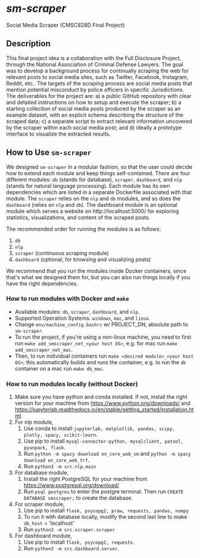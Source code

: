 # _sm-scraper_
Social Media Scraper (CMSC828D Final Project)

## Description

This final project idea is a collaboration with the Full Disclosure Project,
through the National Association of Criminal Defense Lawyers. The goal was to
develop a background process for continually scraping the web for relevant
posts to social media sites, such as Twitter, Facebook, Instagram, Reddit,
etc.. The targets of the scraping process are social media posts that mention
potential misconduct by police officers in specific Jurisdictions. The
deliverables for the project are: a) a public GitHub repository with clear and
detailed instructions on how to setup and execute the scraper; b) a starting
collection of social media posts produced by the scraper as an example dataset,
with an explicit schema describing the structure of the scraped data; c) a
separate script to extract relevant information uncovered by the scraper within
each social media post; and d) ideally a prototype interface to visualize the
extracted results.

## How to Use `sm-scraper`

We designed `sm-scraper` in a modular fashion, so that the user could decide
how to extend each module and keep things self-contained. There are
four different modules: `db` (stands for database), `scraper`, `dashboard`, and
`nlp` (stands for natural language processing).
Each module has its own dependencies which are listed in a separate
Dockerfile associated with that module. The `scraper` relies on the `nlp` and
`db` modules, and so does the `dashboard` (relies on `nlp` and `db`). The
dashboard module is an optional module which serves a website on
http://localhost:5000/ for exploring statistics, visualizations, and content of
the scraped posts.

The recommended order for running the modules is as follows:
1. `db`
2. `nlp` 
3. `scraper` (continuous scraping module)
4. `dashboard` (optional, for browsing and visualizing posts)

We recommend that you run the modules inside Docker containers, since that's
what we designed them for, but you can also run things locally if you have the
right dependencies.

### How to run modules with Docker and `make`

- Available modules: `db`, `scraper`, `dashboard`, and `nlp`.
- Supported Operation Systems: `windows`, `mac`, and `linux`.
- Change `env/machine_config.bashrc` w/ PROJECT_DN; absolute path to `sm-scraper`.
- To run the project, if you're using a non-linux machine, you need to first
  run `make add_smscraper_net_<your host OS>`, e.g. for mac run `make add_smscraper_net_mac`.
- Then, to run individual containers run `make <desired module>_<your host OS>`; 
  this automatically builds and runs the container, e.g. to run the `db`
  container on a mac run `make db_mac`.

### How to run modules locally (without Docker)

1. Make sure you have python and conda installed. If not, install the right version for your machine from https://www.python.org/downloads/ and https://jupyterlab.readthedocs.io/en/stable/getting_started/installation.html.
2. For nlp module, 
    1. Use conda to install `jupyterlab, matplotlib, pandas, scipy, plotly, spacy, scikit-learn`.
    2. Use pip to install `mysql-connector-python, mysqlclient, patool, pyunpack, flask`.
    3. Run `python -m spacy download en_core_web_sm` and `python -m spacy download en_core_web_trf`.
    4. Run `python3 -m src.nlp.main`
3. For database module,
    1. Install the right PostgreSQL for your machine from https://www.postgresql.org/download/
    2. Run `psql postgres` to enter the postgre terminal. Then run `CREATE DATABASE smscraper;` to create the database.
4. For scraper module,
    1. Use pip to install `flask, psycopg2, praw, requests, pandas, numpy`
    2. To run it with database locally, modify the second last line to make `db_host` = 'localhost'
    3. Run `python3 -m src.scraper.scraper`
5. For dashboard module,
    1. Use pip to install `flask, psycopg2, requests`.
    2. Run `python3 -m src.dashboard.server`.
    